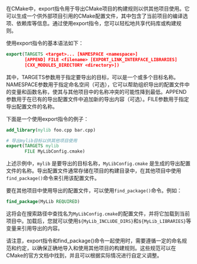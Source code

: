 在CMake中，export指令用于导出CMake项目的构建规则以供其他项目使用。它可以生成一个供外部项目引用的CMake配置文件，其中包含了当前项目的编译选项、依赖库等信息。通过使用export指令，您可以轻松地共享代码库或构建规则。

使用export指令的基本语法如下：

```cmake
export(TARGETS <target>... [NAMESPACE <namespace>]
       [APPEND] FILE <filename> [EXPORT_LINK_INTERFACE_LIBRARIES]
       [CXX_MODULES_DIRECTORY <directory>])
```



其中，TARGETS参数用于指定要导出的目标，可以是一个或多个目标名称。NAMESPACE参数用于指定命名空间（可选），它可以帮助组织导出的配置文件中的变量和函数名称，使其与其他项目中的名称冲突的可能性降到最低。APPEND参数用于在已有的导出配置文件中追加新的导出内容（可选）。FILE参数用于指定导出配置文件的名称。

下面是一个使用export指令的例子：

```cmake
add_library(mylib foo.cpp bar.cpp)

# 导出mylib目标以供其他项目使用
export(TARGETS mylib
       FILE MyLibConfig.cmake)
```



上述示例中，`mylib` 是要导出的目标名称，`MyLibConfig.cmake` 是生成的导出配置文件的名称。导出配置文件通常存储在项目的构建目录中，在其他项目中使用`find_package()`命令来引用该配置文件。

要在其他项目中使用导出的配置文件，可以使用`find_package()`命令。例如：

```cmake
find_package(MyLib REQUIRED)
```



这将会在搜索路径中查找名为`MyLibConfig.cmake`的配置文件，并将它加载到当前项目中。加载后，您就可以使用`${MyLib_INCLUDE_DIRS}`和`${MyLib_LIBRARIES}`等变量来引用导出的内容。

请注意，export指令和find_package()命令一起使用时，需要遵循一定的命名规范和约定，以确保正确地导入和使用其他项目的构建规则。这些规范可以在CMake的官方文档中找到，并且可以根据实际情况进行自定义调整。